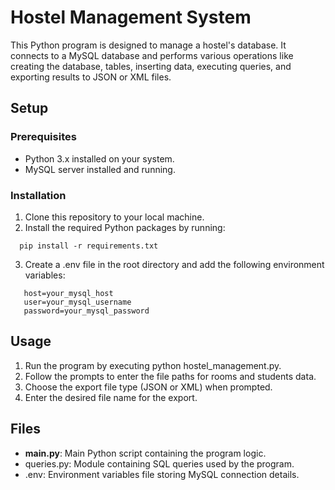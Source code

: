 # Hostel Management System
This Python program is designed to manage a hostel's database. It connects to a MySQL database and performs various operations like creating the database, tables, inserting data, executing queries, and exporting results to JSON or XML files.

## Setup

### Prerequisites
- Python 3.x installed on your system.
- MySQL server installed and running.

### Installation
1. Clone this repository to your local machine.
2. Install the required Python packages by running:
 ```
   pip install -r requirements.txt
   ```
3. Create a .env file in the root directory and add the following environment variables:
```
   host=your_mysql_host
   user=your_mysql_username
   password=your_mysql_password
   ```
## Usage
1. Run the program by executing python hostel_management.py.
2. Follow the prompts to enter the file paths for rooms and students data.
3. Choose the export file type (JSON or XML) when prompted.
4. Enter the desired file name for the export.

## Files
- __main.py__: Main Python script containing the program logic.
- queries.py: Module containing SQL queries used by the program.
- .env: Environment variables file storing MySQL connection details.
